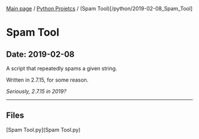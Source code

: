 [Main page](/) / [Python Projetcs](/python) / (Spam Tool)[/python/2019-02-08_Spam_Tool]

# Spam Tool

## Date: 2019-02-08

A script that repeatedly spams a given string.

Written in 2.7.15, for some reason.

*Seriously, 2.7.15 in 2019?*

-----

## Files

[Spam Tool.py](Spam Tool.py)